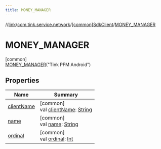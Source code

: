 ```yaml
---
title: MONEY_MANAGER
---
```

//[link](../../../../index.html)/[com.tink.service.network](../../index.html)/[[common]SdkClient](../index.html)/[MONEY_MANAGER](index.html)



# MONEY_MANAGER



[common]\
[MONEY_MANAGER](index.html)(&quot;Tink PFM Android&quot;)



## Properties


| Name | Summary |
|---|---|
| [clientName](../client-name.html) | [common]<br>val [clientName](../client-name.html): [String](https://kotlinlang.org/api/latest/jvm/stdlib/kotlin/-string/index.html) |
| [name](../-t-i-n-k_-l-i-n-k/index.html#-372974862%2FProperties%2F-1713223439) | [common]<br>val [name](../-t-i-n-k_-l-i-n-k/index.html#-372974862%2FProperties%2F-1713223439): [String](https://kotlinlang.org/api/latest/jvm/stdlib/kotlin/-string/index.html) |
| [ordinal](../-t-i-n-k_-l-i-n-k/index.html#-739389684%2FProperties%2F-1713223439) | [common]<br>val [ordinal](../-t-i-n-k_-l-i-n-k/index.html#-739389684%2FProperties%2F-1713223439): [Int](https://kotlinlang.org/api/latest/jvm/stdlib/kotlin/-int/index.html) |

